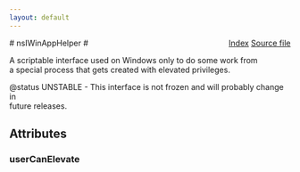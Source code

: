 ```yaml
---
layout: default
---
```

<div class='links' style='float:right'><a href="../index.html">Index</a>
<a href="http://dxr.mozilla.org/mozilla-central/source/toolkit/xre/nsIWinAppHelper.idl">Source file</a>
</div>
# nsIWinAppHelper #
  
A scriptable interface used on Windows only to do some work from  
a special process that gets created with elevated privileges.  
  
@status UNSTABLE - This interface is not frozen and will probably change in  
                   future releases.  
  

## Attributes ##

### userCanElevate ###
